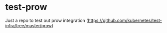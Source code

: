 # test-prow
Just a repo to test out prow integration (https://github.com/kubernetes/test-infra/tree/master/prow)
